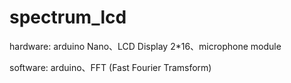 # spectrum_lcd
hardware: arduino Nano、LCD Display 2*16、microphone module

software: arduino、FFT (Fast Fourier Tramsform)
